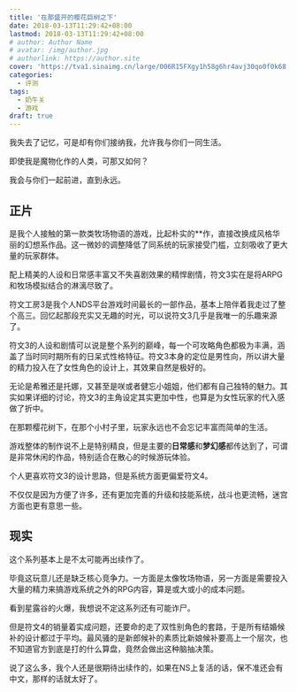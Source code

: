 ```yaml
---
title: '在那盛开的樱花巨树之下'
date: 2018-03-13T11:29:42+08:00
lastmod: 2018-03-13T11:29:42+08:00
# author: Author Name
# avatar: /img/author.jpg
# authorlink: https://author.site
cover: 'https://tva1.sinaimg.cn/large/006R15FXgy1h58g6hr4avj30qo0f0k68.jpg'
categories:
  - 评测
tags:
  - 奶牛关
  - 游戏
draft: true
---
```


我失去了记忆，可是却有你们接纳我，允许我与你们一同生活。

即使我是魔物化作的人类，可那又如何？

我会与你们一起前进，直到永远。

<!--more-->

## 正片

是我个人接触的第一款类牧场物语的游戏，比起朴实的**作，直接改换成风格华丽的幻想系作品。这一微妙的调整降低了同系统的玩家接受门槛，立刻吸收了更大量的玩家群体。

配上精美的人设和日常感丰富又不失喜剧效果的精悍剧情，符文3实在是将ARPG和牧场模拟结合的淋漓尽致了。

符文工房3是我个人NDS平台游戏时间最长的一部作品，基本上陪伴着我走过了整个高三。回忆起那段充实又无趣的时光，可以说符文3几乎是我唯一的乐趣来源了。

符文3的人设和剧情可以说是整个系列的巅峰，每一个可攻略角色都极为丰满，涵盖了当时同时期所有的日呆式性格特征。符文3本身的定位是男性向，所以讲大量的精力投入在了女性角色的设计上，其效果自然是极好的。

无论是希雅还是托娜，又甚至是咲或者健忘小姐姐，他们都有自己独特的魅力。其实如果详细的讨论，符文3的主角设定其实更加中性，也算是为女性玩家的代入感做了折中。

在那颗樱花树下，在那个小村子里，玩家永远也不会忘记丰富而简单的生活。

游戏整体的制作说不上是特别精良，但是主要的**日常感**和**梦幻感**都传达到了，可谓是非常休闲的作品，特别适合在散心的时候游玩体验。

个人更喜欢符文3的设计思路，但是系统方面更偏爱符文4。

不仅仅是因为方便了许多，还有更加完善的升级和技能系统，战斗也更流畅，迷宫方面也更有意思一些。

## 现实

这个系列基本上是不太可能再出续作了。

毕竟这玩意儿还是缺乏核心竞争力。一方面是太像牧场物语，另一方面是需要投入大量的精力来搞游戏系统之外的RPG内容，算是或大或小的成本问题。

看到星露谷的火爆，我想说不定这系列还有可能诈尸。

但是符文4的销量着实成问题，还要命的走了双性别角色的套路，于是所有结婚候补的设计都过于平均。最风骚的是新郎候补的素质比新娘候补要高上一个层次，也不知道官方到底是打的什么算盘，竟然会做出这种脑抽决策。

说了这么多，我个人还是很期待出续作的，如果在NS上复活的话，保不准还会有中文，那样的话就太好了。